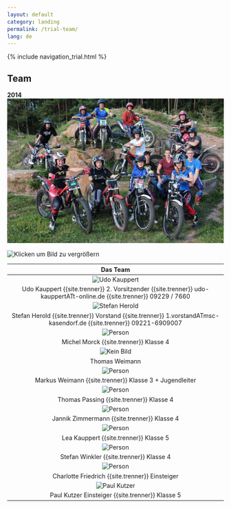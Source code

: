 ```yaml
---
layout: default
category: landing
permalink: /trial-team/
lang: de
---
```


{% include navigation_trial.html %}

## Team
**2014**
![Klicken um Bild zu vergrößern](https://raw.githubusercontent.com/msc-kasendorf/docker/027ec508626a2fcc891af18d53391d165d66a9d2/docs/_posts/IMG_8845.JPG)

![Klicken um Bild zu vergrößern](https://lh4.googleusercontent.com/-iVD7P1FwC9w/UZEmK4QzMVI/AAAAAAAADes/LBf03Hyct7k/w711-h473-no/IMGP0870.JPG)

| Das Team |
|:--------:|
| ![Udo Kauppert](https://lh4.googleusercontent.com/3li14t_HWAZ5lkrMtZ8fPWJzO-0wEe83z-m2oqlrZro=w150-h193-p-no)
| Udo Kauppert {{site.trenner}} 2. Vorsitzender  {{site.trenner}} udo-kauppertATt-online.de {{site.trenner}}  09229 / 7660 |
| ![Stefan Herold](https://lh3.googleusercontent.com/T5SHb4qb7OIfhZl8_a7RzI-yXdb7ESqFgkbi0_u3lTQ=w181-h222-p-no) |
| Stefan Herold {{site.trenner}} Vorstand {{site.trenner}} 1.vorstandATmsc-kasendorf.de {{site.trenner}} 09221-6909007 |
| ![Person](https://lh5.googleusercontent.com/9Y3oPYtRep_SKYgdIOZNr_zQ_XRb3MgwwDj06Ow5ifY=w180-h176-p-no) |
| Michel Morck {{site.trenner}} Klasse 4 |
|  ![Kein Bild](http://) |
|  Thomas Weimann |
| ![Person](https://lh6.googleusercontent.com/LGm-nV2_UCrz-q-8oe6hL604oCe_ky_gPkV2HdnmMJ8=w137-h207-p-no) |
| Markus Weimann {{site.trenner}} Klasse 3 + Jugendleiter  |
| ![Person](https://lh6.googleusercontent.com/MGocEJLPjcFJcStHuq4RV1cS4QAZEPJqVYGoclCEEds=w283-h212-p-no) |
| Thomas Passing {{site.trenner}} Klasse 4  |
| ![Person](https://lh5.googleusercontent.com/7ZdUOu030RvmziSvYRIgtJ-lcCZiacjomrnwJEGzBno=w148-h222-p-no) |
| Jannik Zimmermann {{site.trenner}} Klasse 4  |
| ![Person](https://lh6.googleusercontent.com/ij0NWpNuGlL0CQxG2ApfKpnrOTq7fk4otM1WlSn8OUY=w165-h207-p-no) |
| Lea Kauppert {{site.trenner}} Klasse 5  |
| ![Person](https://lh6.googleusercontent.com/083_K634rP6HvQKsVWZ8PxKVsRlNf-ctouOWZIs6DL8=w283-h212-p-no) |
| Stefan Winkler {{site.trenner}} Klasse 4 |
| ![Person](https://lh3.googleusercontent.com/S05rCZ2lYmd4QHygeDhkgK76aKmb0ck3KRTshiPE_48=w276-h207-p-no) |
| Charlotte Friedrich {{site.trenner}} Einsteiger |
| ![Paul Kutzer](https://lh3.googleusercontent.com/-N0CxIUd8UA0/VPQbpTsFmRI/AAAAAAAAFY0/yV_qnEQFiW4/w480-h360-no/CIMG4272-001.JPG) |
| Paul Kutzer Einsteiger  {{site.trenner}}  Klasse 5 |
